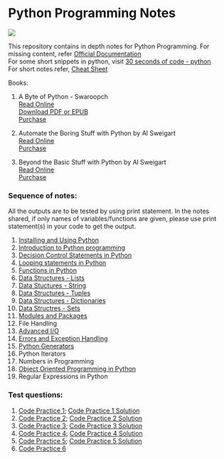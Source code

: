 # Python Programming Notes

<img src="https://www.python.org/static/community_logos/python-logo-master-v3-TM.png">

This repository contains in depth notes for Python Programming.
For missing content, refer [Official Documentation](https://docs.python.org/)  
For some short snippets in python, visit [30 seconds of code - python](https://www.30secondsofcode.org/python/p/1)  
For short notes refer, [Cheat Sheet](Cheat_sheet.pdf)

Books:  

1. A Byte of Python - Swaroopch  
[Read Online](https://python.swaroopch.com)  
[Download PDF or EPUB](https://github.com/swaroopch/byte-of-python/releases/latest)  
[Purchase](https://swaroopch.com/buybook)  

2. Automate the Boring Stuff with Python by Al Sweigart  
[Read Online](https://automatetheboringstuff.com/2e/)  
[Purchase](https://www.amazon.in/Automate-Boring-Stuff-Python-2nd/dp/1593279922/ref=sr_1_3?crid=P8EQ7A13BCC7&dchild=1&keywords=automate+the+boring+stuff+with+python&qid=1622629604&sprefix=Automate+the+boring+%2Caps%2C317&sr=8-3)

3. Beyond the Basic Stuff with Python by Al Sweigart  
[Read Online](https://inventwithpython.com/beyond/)  
[Purchase](https://www.amazon.in/Python-Beyond-Basics-Al-Sweigart/dp/1593279663/ref=sr_1_3?crid=3R7C1Q4GPS9WB&dchild=1&keywords=beyond+the+basic+stuff+with+python&qid=1622629740&sprefix=Beyond+the+basic+stuff+with+%2Caps%2C322&sr=8-3)  

### Sequence of notes:
All the outputs are to be tested by using print statement. In the notes shared, if only names of variables/functions are given, please use print statement(s) in your code to get the output. 

<ol>
    <li> <a href = 'Installing_and_Using_Python.html'>Installing and Using Python</a> </li>
    <li> <a href = 'Introduction_to_Python_Programming.html'>Introduction to Python programming</a> </li>
    <li> <a href = 'Condition_Statements.html'> Decision Control Statements in Python</a></li>
    <li> <a href = 'Looping_Statements.html'>Looping statements in Python</a></li>
    <li> <a href = 'Functions.html'> Functions in Python</a> </li>
    <li> <a href = 'DS_Lists.html'> Data Structures - Lists </a> </li>
    <li> <a href = 'DS_Strings.html'> Data Stuctures - String </a> </li>
    <li> <a href = 'DS_Tuples.html'> Data Structures - Tuples</a></li>
    <li> <a href = 'DS_Dictionaries.html'>Data Structures - Dictionaries</a></li>
    <li> <a href = 'DS_Sets.html'>Data Structres - Sets</a></li>
    <li> <a href = 'Modules_and_Packages.html'>Modules and Packages </a></li>
    <li>File Handling</li>
    <li><a href = 'Advanced_IO.html'> Advanced I/O </a></li>
    <li><a href = 'Errors_and_Exception_Handling.html'> Errors and Exception Handling </a></li>
    <li> <a href = 'Generators.html'> Python Generators </a> </li>
    <li>Python Iterators</li>
    <li>Numbers in Programming</li>
    <li><a href='OOPS.html'>Object Oriented Programming in Python</a></li>
    <li> Regular Expressions in Python</li>
</ol>

### Test questions:
1. [Code Practice 1](Practice_code1.html); [Code Practice 1 Solution](Solution1.html)
2. [Code Practice 2](Practice_code2.html); [Code Practice 2 Solution](Solution2.html)
3. [Code Practice 3](Practice_code3.html); [Code Practice 3 Solution](Solution3.html)
4. [Code Practice 4](Practice_code4.html); [Code Practice 4 Solution](Solution4.html)
5. [Code Practice 5](Practice_code5.html); [Code Practice 5 Solution](Solution5.html )
6. [Code Practice 6](Practice_code6.html)
